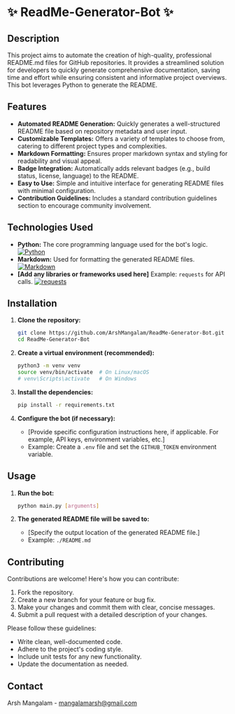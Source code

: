 # ✨ ReadMe-Generator-Bot ✨

## Description

This project aims to automate the creation of high-quality, professional README.md files for GitHub repositories. It provides a streamlined solution for developers to quickly generate comprehensive documentation, saving time and effort while ensuring consistent and informative project overviews.  This bot leverages Python to generate the README.

## Features

*   **Automated README Generation:** Quickly generates a well-structured README file based on repository metadata and user input.
*   **Customizable Templates:**  Offers a variety of templates to choose from, catering to different project types and complexities.
*   **Markdown Formatting:** Ensures proper markdown syntax and styling for readability and visual appeal.
*   **Badge Integration:**  Automatically adds relevant badges (e.g., build status, license, language) to the README.
*   **Easy to Use:**  Simple and intuitive interface for generating README files with minimal configuration.
*   **Contribution Guidelines:** Includes a standard contribution guidelines section to encourage community involvement.

## Technologies Used

*   **Python:**  The core programming language used for the bot's logic.
    [![Python](https://img.shields.io/badge/Python-3776AB?style=for-the-badge&logo=python&logoColor=white)](https://www.python.org/)
*   **Markdown:**  Used for formatting the generated README files.
    [![Markdown](https://img.shields.io/badge/Markdown-000000?style=for-the-badge&logo=markdown&logoColor=white)](https://www.markdownguide.org/)
*   **[Add any libraries or frameworks used here]**  Example: `requests` for API calls.
    [![requests](https://img.shields.io/badge/requests-29ABE2?style=for-the-badge&logo=requests&logoColor=white)](https://pypi.org/project/requests/)

## Installation

1.  **Clone the repository:**

    ```bash
    git clone https://github.com/ArshMangalam/ReadMe-Generator-Bot.git
    cd ReadMe-Generator-Bot
    ```

2.  **Create a virtual environment (recommended):**

    ```bash
    python3 -m venv venv
    source venv/bin/activate  # On Linux/macOS
    # venv\Scripts\activate   # On Windows
    ```

3.  **Install the dependencies:**

    ```bash
    pip install -r requirements.txt
    ```

4.  **Configure the bot (if necessary):**

    *   [Provide specific configuration instructions here, if applicable.  For example, API keys, environment variables, etc.]
    *   Example: Create a `.env` file and set the `GITHUB_TOKEN` environment variable.

## Usage

1.  **Run the bot:**

    ```bash
    python main.py [arguments]
    ```

2.  **The generated README file will be saved to:**

    *   [Specify the output location of the generated README file.]
    *   Example:  `./README.md`

## Contributing

Contributions are welcome! Here's how you can contribute:

1.  Fork the repository.
2.  Create a new branch for your feature or bug fix.
3.  Make your changes and commit them with clear, concise messages.
4.  Submit a pull request with a detailed description of your changes.

Please follow these guidelines:

*   Write clean, well-documented code.
*   Adhere to the project's coding style.
*   Include unit tests for any new functionality.
*   Update the documentation as needed.

## Contact

Arsh Mangalam - [mangalamarsh@gmail.com](mailto:mangalamarsh@gmail.com)
